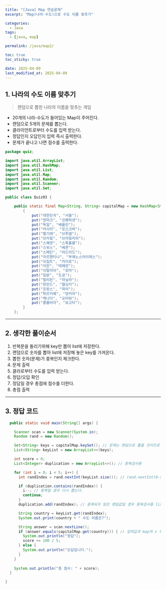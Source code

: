 ```yaml
---
title: "[Java] Map 연습문제"
excerpt: "Map(나라-수도)으로 수도 이름 맞추기"

categories:
  - Java
tags:
  - [java, map]

permalink: /java/map2/

toc: true
toc_sticky: true

date: 2025-04-09
last_modified_at: 2025-04-09
---
```


## 1. 나라의 수도 이름 맞추기

>랜덤으로 뽑힌 나라의 이름을 맞추는 게임

- 20개의 나라-수도가 들어있는 Map이 주어진다.
- 랜덤으로 5개의 문제를 뽑는다.
- 클라이언트로부터 수도를 입력 받는다.
- 정답인지 오답인지 입력 즉시 출력한다.
- 문제가 끝나고 나면 점수를 출력한다.

```java
package quiz;

import java.util.ArrayList;
import java.util.HashMap;
import java.util.List;
import java.util.Map;
import java.util.Random;
import java.util.Scanner;
import java.util.Set;

public class Quiz03 {

	public static final Map<String, String> capitalMap = new HashMap<String, String>() {
        {
            put("대한민국", "서울");
            put("덴마크", "코펜하겐");
            put("독일", "베를린");
            put("러시아", "모스크바");
            put("벨기에", "브뤼셀");
            put("브라질", "브라질리아");
            put("스웨덴", "스톡홀름");
            put("스위스", "베른");
            put("스페인", "마드리드");
            put("아르헨티나", "부에노스아이레스");
            put("이집트", "카이로");
            put("이란", "테헤란");
            put("이탈리아", "로마");
            put("일본", "도쿄");
            put("필리핀", "마닐라");
            put("핀란드", "헬싱키");
            put("프랑스", "파리");
            put("튀르키예", "앙카라");
            put("캐나다", "오타와");
            put("콜롬비아", "보고타");
        }
    };
```

<hr>

## 2. 생각한 풀이순서

1. 반복문을 돌리기위해 key만 뽑아 list에 저장한다.
2. 랜덤으로 숫자를 뽑아 list에 저장해 놓은 key를 가져온다.
3. 뽑힌 숫자(문제)가 중복인지 체크한다.
4. 문제 출력
5. 클라로부터 수도를 입력 받는다.
6. 정답/오답 확인
7. 정답일 경우 총점에 점수를 더한다.
8. 총점 출력

<hr>

## 3. 정답 코드

```java	
  public static void main(String[] args) {

    Scanner scan = new Scanner(System.in);
    Random rand = new Random();

    Set<String> keys = capitalMap.keySet(); // 문제는 랜덤으로 뽑을 것이므로 set에 저장해도 무방
    List<String> keyList = new ArrayList<>(keys);

    int score = 0;
    List<Integer> duplication = new ArrayList<>(); // 중복검사용

    for (int i = 0; i < 5; i++) {
      int randIndex = rand.nextInt(keyList.size()); // rand.nextInt(0-x까지) 'keyList.size() == 5 / index = 0 1 2 3 4'

      if (duplication.contains(randIndex)) {
        i--; // 중복일 경우 다시 뽑는다.
        continue;
      }
      duplication.add(randIndex); // 중복되지 않은 랜덤값일 경우 중복검사용 list에 저장 -> for문 돌때 저장되어있는 수 검사

      String country = keyList.get(randIndex);
      System.out.print(country + " 수도 이름은?");

      String answer = scan.nextLine();
      if (answer.equals(capitalMap.get(country))) { // 입력값과 map의 v 확인
        System.out.println("정답");
        score += 100 / 5;
      } else {
        System.out.println("오답입니다.");
      }
    }
    
    System.out.println("총 점수: " + score);
  }

}
```
